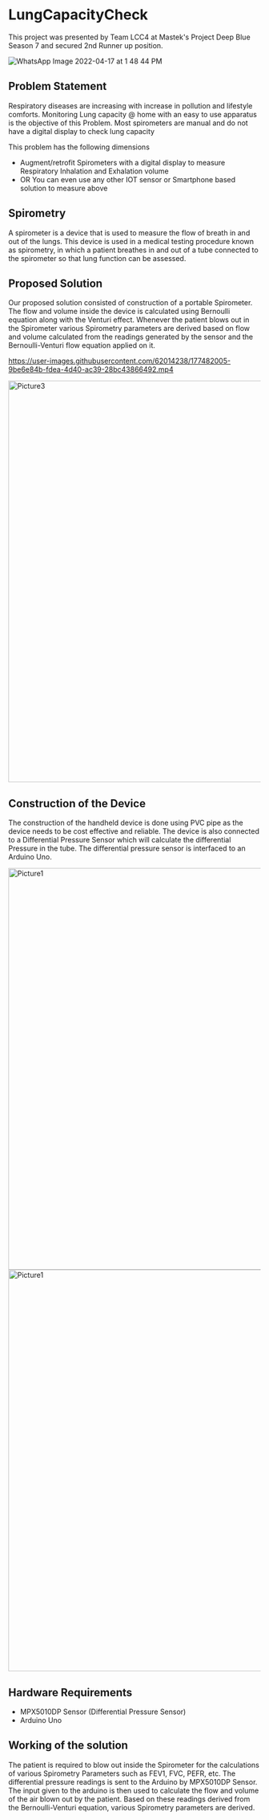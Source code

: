 # LungCapacityCheck

This project was presented by Team LCC4 at Mastek's Project Deep Blue Season 7 and secured 2nd Runner up position. 


![WhatsApp Image 2022-04-17 at 1 48 44 PM](https://user-images.githubusercontent.com/62014238/177477547-20d0cc72-ba7f-435b-8f2b-b354b0a4463f.jpeg)


## Problem Statement
Respiratory diseases are increasing with increase in pollution and lifestyle comforts. Monitoring Lung capacity @ home with an easy to use apparatus is the objective of this Problem. Most spirometers are manual and do not have a digital display to check lung capacity

This problem has the following dimensions

- Augment/retrofit Spirometers with a digital display to measure Respiratory Inhalation and Exhalation volume
- OR You can even use any other IOT sensor or Smartphone based solution to measure above

## Spirometry 

A spirometer is a device that is used to measure the flow of breath in and out of the lungs. This device is used in a medical testing procedure known as spirometry, in which a patient breathes in and out of a tube connected to the spirometer so that lung function can be assessed.

## Proposed Solution 
Our proposed solution consisted of construction of a portable Spirometer. The flow and volume inside the device is calculated using Bernoulli equation along with the Venturi effect. Whenever the patient blows out in the Spirometer various Spirometry parameters are derived based on flow and volume calculated from the readings generated by the sensor and the Bernoulli-Venturi flow equation applied on it. 



https://user-images.githubusercontent.com/62014238/177482005-9be6e84b-fdea-4d40-ac39-28bc43866492.mp4


<img width="800" alt="Picture3" src="https://user-images.githubusercontent.com/62014238/177483603-781652ed-0b2d-4d50-8013-ef1e87654a92.png">



## Construction of the Device
The construction of the handheld device is done using PVC pipe as the device needs to be cost effective and reliable. The device is also connected to a Differential Pressure Sensor which will calculate the differential Pressure in the tube. The differential pressure sensor is interfaced to an Arduino Uno. 

<img width="800" alt="Picture1" src="https://user-images.githubusercontent.com/62014238/177481106-dcb18e86-e92a-45a9-ba2c-525e6303ce35.png">

<br>

<img width="800" alt="Picture1" src="https://user-images.githubusercontent.com/62014238/177481115-83dc82df-5da5-4e7b-ba5c-54ee33b55674.png">

## Hardware Requirements
- MPX5010DP Sensor (Differential Pressure Sensor)
- Arduino Uno

## Working of the solution
The patient is required to blow out inside the Spirometer for the calculations of various Spirometry Parameters such as FEV1, FVC, PEFR, etc. The differential pressure readings is sent to the Arduino by MPX5010DP Sensor. The input given to the arduino is then used to calculate the flow and volume of the air blown out by the patient. Based on these readings derived from the Bernoulli-Venturi equation, various Spirometry parameters are derived.  


